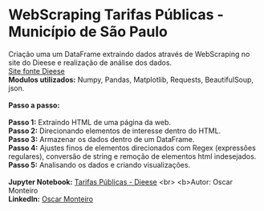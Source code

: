 
# WebScraping Tarifas Públicas - Município de São Paulo 
Criação uma um DataFrame extraindo dados através de WebScraping no site do Dieese e realização de análise dos dados.
<br>
[Site fonte Dieese](https://www.dieese.org.br/analiseicv/tarifasPublicas.html)
<br>
<b>Modulos utilizados:</b> Numpy, Pandas, Matplotlib, Requests, BeautifulSoup, json.
<br>
<br>
<b>Passo a passo:</b>  
<br>
<b>Passo 1:</b> Extraindo HTML de uma página da web.
<br>
<b>Passo 2:</b> Direcionando elementos de interesse dentro do HTML.
<br>
<b>Passo 3:</b> Armazenar os dados dentro de um DataFrame.
<br>
<b>Passo 4:</b> Ajustes finos de elementos direcionados com Regex (expressões regulares), conversão de string e remoção de elementos html indesejados.
<br>
<b>Passo 5:</b> Analisando os dados e criando visualizações.
<br>
<br>
<b>Jupyter Notebook:</b> [Tarifas Públicas - Dieese]([https://www.linkedin.com/in/oscarmonteiro98/](https://github.com/MonteiroOscar98/Tarifas-Publicas-SP-Dieese/blob/main/Tarifas_Publicas_DIEESE.ipynb))
<br>
<b>Autor:</b> Oscar Monteiro
<br>
<b>LinkedIn:</b> [Oscar Monteiro](https://www.linkedin.com/in/oscarmonteiro98/)

